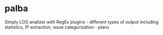 # palba
Simply LOG analizer with RegEx plugins - 
different types of output including statistics, IP extraction, issue categorization - plans
